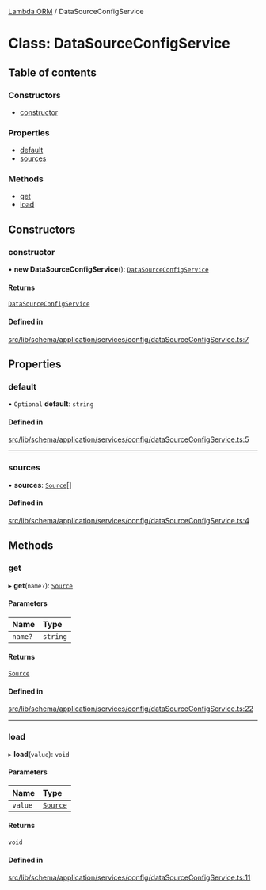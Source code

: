 [Lambda ORM](../README.md) / DataSourceConfigService

# Class: DataSourceConfigService

## Table of contents

### Constructors

- [constructor](DataSourceConfigService.md#constructor)

### Properties

- [default](DataSourceConfigService.md#default)
- [sources](DataSourceConfigService.md#sources)

### Methods

- [get](DataSourceConfigService.md#get)
- [load](DataSourceConfigService.md#load)

## Constructors

### constructor

• **new DataSourceConfigService**(): [`DataSourceConfigService`](DataSourceConfigService.md)

#### Returns

[`DataSourceConfigService`](DataSourceConfigService.md)

#### Defined in

[src/lib/schema/application/services/config/dataSourceConfigService.ts:7](https://github.com/FlavioLionelRita/lambdaorm/blob/a13846db/src/lib/schema/application/services/config/dataSourceConfigService.ts#L7)

## Properties

### default

• `Optional` **default**: `string`

#### Defined in

[src/lib/schema/application/services/config/dataSourceConfigService.ts:5](https://github.com/FlavioLionelRita/lambdaorm/blob/a13846db/src/lib/schema/application/services/config/dataSourceConfigService.ts#L5)

___

### sources

• **sources**: [`Source`](../interfaces/Source.md)[]

#### Defined in

[src/lib/schema/application/services/config/dataSourceConfigService.ts:4](https://github.com/FlavioLionelRita/lambdaorm/blob/a13846db/src/lib/schema/application/services/config/dataSourceConfigService.ts#L4)

## Methods

### get

▸ **get**(`name?`): [`Source`](../interfaces/Source.md)

#### Parameters

| Name | Type |
| :------ | :------ |
| `name?` | `string` |

#### Returns

[`Source`](../interfaces/Source.md)

#### Defined in

[src/lib/schema/application/services/config/dataSourceConfigService.ts:22](https://github.com/FlavioLionelRita/lambdaorm/blob/a13846db/src/lib/schema/application/services/config/dataSourceConfigService.ts#L22)

___

### load

▸ **load**(`value`): `void`

#### Parameters

| Name | Type |
| :------ | :------ |
| `value` | [`Source`](../interfaces/Source.md) |

#### Returns

`void`

#### Defined in

[src/lib/schema/application/services/config/dataSourceConfigService.ts:11](https://github.com/FlavioLionelRita/lambdaorm/blob/a13846db/src/lib/schema/application/services/config/dataSourceConfigService.ts#L11)
